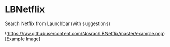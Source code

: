 LBNetflix
=========

Search Netflix from Launchbar (with suggestions)

!(https://raw.githubusercontent.com/Nosrac/LBNetflix/master/example.png)[Example Image]
